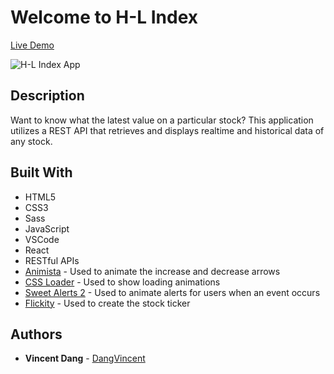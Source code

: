 # Welcome to H-L Index
[Live Demo](https://dangvincent.github.io/vincent-dang-project-five/)

![H-L Index App](https://i.imgur.com/xoVz2EJ.jpg)
## Description
Want to know what the latest value on a particular stock? This application utilizes a REST API that retrieves and displays realtime and historical data of any stock. 
## Built With
* HTML5
* CSS3
* Sass
* JavaScript
* VSCode
* React
* RESTful APIs
* [Animista](https://animista.net/) - Used to animate the increase and decrease arrows
* [CSS Loader](https://loading.io/css/) - Used to show loading animations
* [Sweet Alerts 2](https://cdn.jsdelivr.net/npm/sweetalert2@9) - Used to animate alerts for users when an event occurs
* [Flickity](https://www.npmjs.com/package/react-flickity-component) - Used to create the stock ticker
## Authors
* **Vincent Dang** - [DangVincent](https://github.com/DangVincent)